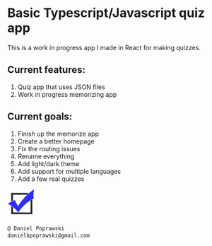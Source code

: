 # Basic Typescript/Javascript quiz app

This is a work in progress app I made in React for making quizzes.

## Current features:

1. Quiz app that uses JSON files
2. Work in progress memorizing app

## Current goals:

1.  Finish up the memorize app
2.  Create a better homepage
3.  Fix the routing issues
4.  Rename everything
5.  Add light/dark theme
6.  Add support for multiple languages
7.  Add a few real quizzes

![favicon.svg](/src/assets/icons/favicon.svg)

```
@ Daniel Poprawski
danielbpoprawski@gmail.com
```

